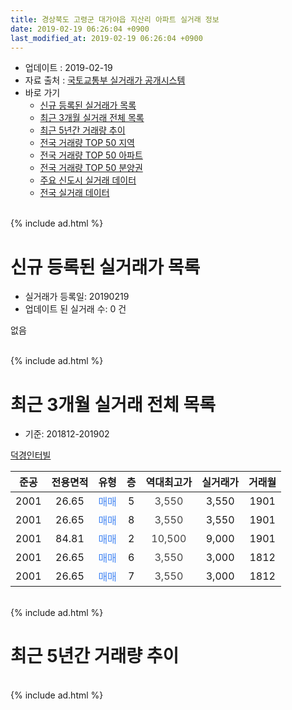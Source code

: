 ```yaml
---
title: 경상북도 고령군 대가야읍 지산리 아파트 실거래 정보
date: 2019-02-19 06:26:04 +0900
last_modified_at: 2019-02-19 06:26:04 +0900
---
```


* 업데이트 : 2019-02-19
* 자료 출처 : [국토교통부 실거래가 공개시스템](http://rt.molit.go.kr)
* 바로 가기
    * [신규 등록된 실거래가 목록](#신규-등록된-실거래가-목록)
    * [최근 3개월 실거래 전체 목록](#최근-3개월-실거래-전체-목록)
    * [최근 5년간 거래량 추이](#최근-5년간-거래량-추이)
    * [전국 거래량 TOP 50 지역](https://ayogom.github.io/apt-trade-info/최근-3개월-전국에서-가장-거래가-많이-발생한-지역)
    * [전국 거래량 TOP 50 아파트](https://ayogom.github.io/apt-trade-info/최근-3개월-전국에서-가장-거래가-많이-발생한-아파트)
    * [전국 거래량 TOP 50 분양권](https://ayogom.github.io/apt-trade-info/최근-3개월-전국에서-가장-거래가-많이-발생한-분양권)
    * [주요 신도시 실거래 데이터](https://ayogom.github.io/apt-trade-info/주요-신도시)
    * [전국 실거래 데이터](https://ayogom.github.io/apt-trade-info/전국)
<br>
{% include ad.html %}
<br>

# 신규 등록된 실거래가 목록
* 실거래가 등록일: 20190219
* 업데이트 된 실거래 수: 0 건

없음

<br>
{% include ad.html %}
<br>

# 최근 3개월 실거래 전체 목록
* 기준: 201812-201902


[덕경인터빌](https://search.naver.com/search.naver?query=%EA%B2%BD%EC%83%81%EB%B6%81%EB%8F%84+%EA%B3%A0%EB%A0%B9%EA%B5%B0+%EB%8C%80%EA%B0%80%EC%95%BC%EC%9D%8D+%EC%A7%80%EC%82%B0%EB%A6%AC+%EB%8D%95%EA%B2%BD%EC%9D%B8%ED%84%B0%EB%B9%8C)

|준공|전용면적|유형|층|역대최고가|실거래가|거래월|
|:---:|:---:|:---:|:---:|:---:|:---:|:---:|
|2001|26.65|<span style="color:#4285f3">매매</span>|5|<span style="color:#444444">3,550</span>|3,550|1901|
|2001|26.65|<span style="color:#4285f3">매매</span>|8|<span style="color:#444444">3,550</span>|3,550|1901|
|2001|84.81|<span style="color:#4285f3">매매</span>|2|<span style="color:#444444">10,500</span>|9,000|1901|
|2001|26.65|<span style="color:#4285f3">매매</span>|6|<span style="color:#444444">3,550</span>|3,000|1812|
|2001|26.65|<span style="color:#4285f3">매매</span>|7|<span style="color:#444444">3,550</span>|3,000|1812|


<br>
{% include ad.html %}
<br>

# 최근 5년간 거래량 추이


<div style="width:100%;">
    <canvas id="deal_progress" height="200"></canvas>
</div>

<script>
new Chart(document.getElementById("deal_progress"), {
    type: 'line',
    data: {
        labels: ['201402','201403','201404','201405','201406','201407','201408','201409','201410','201411','201412','201501','201502','201503','201504','201505','201506','201507','201508','201509','201510','201511','201512','201601','201602','201603','201604','201605','201606','201607','201608','201609','201610','201611','201612','201701','201702','201703','201704','201705','201706','201707','201708','201709','201710','201711','201712','201801','201802','201803','201804','201805','201806','201807','201808','201809','201810','201811','201812','201901','201902'],
        datasets: [{
            label: '매매',
            pointRadius: 1,
            data: [1, 2, 0, 2, 2, 0, 0, 0, 0, 0, 1, 2, 1, 3, 1, 0, 0, 3, 2, 7, 1, 1, 0, 1, 3, 10, 2, 0, 2, 0, 0, 0, 0, 3, 0, 0, 2, 0, 0, 3, 0, 3, 0, 3, 1, 1, 0, 4, 0, 0, 0, 0, 0, 1, 1, 0, 0, 2, 2, 3, 0],
            borderColor: "rgba(255, 201, 14, 1)",
            backgroundColor: "rgba(255, 201, 14, 0.5)",
            fill: false,
            lineTension: 0
        },{
            label: '전월세',
            pointRadius: 1,
            data: [3, 2, 2, 4, 0, 4, 1, 0, 1, 1, 2, 1, 1, 1, 0, 1, 0, 0, 1, 2, 4, 3, 1, 5, 1, 5, 2, 2, 2, 0, 2, 1, 1, 1, 1, 3, 2, 2, 0, 0, 0, 1, 0, 2, 0, 2, 0, 6, 1, 2, 0, 1, 1, 0, 0, 1, 3, 1, 0, 0, 0],
            borderColor: "rgba(0, 141, 185, 1)",
            backgroundColor: "rgba(0, 141, 185, 0.5)",
            fill: false,
            lineTension: 0
        }
        ]
    },
    options: {
        responsive: true,
        title: {
            display: false
        },
        tooltips: {
            mode: 'index',
            intersect: false
        },
        hover: {
            mode: 'nearest',
            intersect: true
        },
        scales: {
            xAxes: [{
                display: true,
                scaleLabel: {
                    display: true,
                    labelString: '년/월'
                }
            }],
            yAxes: [{
                display: true,
                ticks: {
                    suggestedMin: 0,
                },
                scaleLabel: {
                    display: true,
                    labelString: '실거래 수'
                }
            }]
        }
    }
});

</script>


<br>
{% include ad.html %}
<br>

